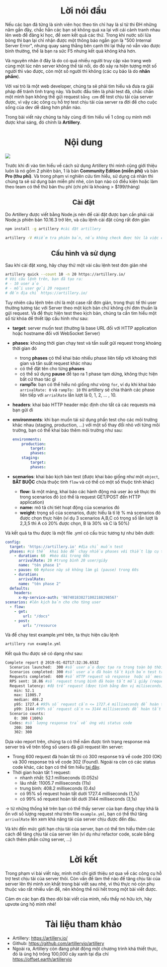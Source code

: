 <div align="center">
    
# Lời nói đầu
</div>

Nếu các bạn đã từng là sinh viên học theo tín chỉ hay là sĩ tử thi ĐH những năm gần đây, chắc hẳn các bạn sẽ không quá xa lại với cái cảnh tranh nhau lên web để đăng kí học, để xem kết quả các thứ. Trong khi nước sôi lửa bỏng thì bạn lại chỉ nhận được một thông báo ngắn gọn là "500 Internal Server Error", nhưng quay sang thằng bên cạnh thì lại thấy nó vẫn vào được bình thường, thế là bạn ra sức F5 nhưng kết quả không khá hơn.

Và nguyên nhân ở đây là do có quá nhiều người truy cập vào trang web cùng một lúc nên server không thể tải nổi, do đó xảy ra hiện tượng một số người thì vào được, còn một số người thì không (các cụ bảo là do **nhân phẩm**).

Với vai trò là một web developer, chúng ta sẽ phải tìm hiểu và đưa ra giải pháp để tránh tình trạng này. Và bước đầu tiên là phải test đã, chắc chắn một mình bạn không thể gửi request `bằng cơm` để test chịu tải của server được, vì vậy các công cụ hỗ trợ test chịu tải của server ra đời để cho cuộc sống của dev dễ dàng hơn phần nào.

Trong bài viết này chúng ta hãy cùng đi tìm hiểu về 1 công cụ mình mới được khai sáng, đó chính là **Artillery**.

<div align="center">
    
# Nội dung
</div>

![](https://images.viblo.asia/5965377a-6492-4246-b3e3-09e4f4d08c08.png)

Trước khi đi vào tìm hiểu về cách sử dụng Artillery thì mình cũng giới thiệu luôn là nó gồm 2 phiên bản, 1 là bản **Community Edition (miễn phí)** và bản **Pro (thu phí)**. Và trong phạm vi nghiên cứu tìm hiểu, sử dụng cá nhân thì chúng ta sẽ sử dụng bản miễn phí nhé, còn bạn nào có điều kiện hoặc làm theo team có thể thử bản thu phí (chi phí là khoảng > $199/tháng)

<div align="center">
    
## Cài đặt
</div>

Do Artillery được viết bằng Node.js nên để cài đặt được bạn cần phải cài Node.js phiên bản 10.16.3 trở lên, và câu lệnh cài đặt cũng rất đơn giản 
```bash
npm install -g artillery #cài đặt artillery

artillery -V #kiểm tra phiên bản, nếu không check được tức là việc cài đặt vẫn chưa thành công
```

<div align="center">
    
## Cấu hình và sử dụng
</div>

Sau khi cài đặt xong, hãy chạy thử một vài câu lệnh test đơn giản nhé
```bash
artillery quick --count 10 -n 20 https://artillery.io/
# Với câu lệnh trên, bạn đã tạo ra:
# - 10 user ảo
# - mỗi user gửi 20 request 
# đến địa chỉ https://artillery.io/
```

Tuy nhiên câu lệnh trên chỉ là một case rất đơn giản, trong thực tế thì user thường tương tác với Server theo một kịch bản chứ không chỉ đơn thuần là gửi request. Và để thực hiện test theo kịch bản, chúng ta cần tìm hiểu một số từ khóa để thiết lập cấu hình như sau:
- **target**: server muốn test (thường là base URL đối với HTTP application hoặc hostname đối với WebSocket Server)
- **phases**: khoảng thời gian chạy test và tần suất gửi request trong khoảng thời gian đó
    - trong **phases** có thể khai báo nhiều phase liên tiếp với khoảng thời gian và tần suất request khác nhau
    - có thể đặt tên cho từng **phases**
    - có thể sử dụng **pause** để tạo ra 1 phase tạm dừng, không thực hiện bất cứ thao tác gì
    - **rampTo**: bạn có thể hiểu nó giống như vòng `for`, ví dụ khi khai báo `arrivalRate: 0` và `rampTo: 10` thì artillery sẽ chia thành các phase liên tiếp với `arrialRate` lần lượt là 0, 1, 2, ... , 10.
- **headers**: khai báo HTTP header mặc định cho tất cả các requests mà bạn gửi đi
- **environments**: khi bạn muốn tái sử dụng phần test cho các môi trường khác nhau (staging, production, ...) với một số thay đổi nhỏ với từng môi trường, bạn có thể khai báo thêm môi trường như sau:
     ```yaml
     environments:
         production:
             target:
             phases:
         staging:
             target:
             phases:
     ```
     
 - **scenarios**: khai báo kịch bản test (được khai báo giống như một `object`, **BẮT BUỘC** chứa thuộc tính `flow` và có thể có một số thuộc tính khác)
     - **flow:** là một mảng, khai báo các hành động mà user ảo sẽ thực thi trong scenarios đó (có thể là request GET/POST đến HTTP application) 
     - **name:** mô tả chi tiét hoạt động của scenarios đó
     - **weight:** trọng số của scenarios, được hiểu là tỉ lệ % mà scenarios đó được chọn thực hiện (ví dụ 3 scenarios A,B,C có trọng số lần lượt là 2,3,5 thì A có 20% được chọn, B là 30% và C là 50%)

Và kết quả ta thu được là một file .yml có cấu trúc tương tự như bên dưới:

```yaml:example.yml
config:
  target: 'https://artillery.io' #địa chỉ muốn test
  phases: #có thể  khai báo để chạy nhiều phases với thiết lập cụ thể khác nhau 
    - duration: 60  #kéo dài trong 60s
      arrivalRate: 20 #trung bình 20 user/giây
      name: "tên phase 1"
    - pause: 60 #phase này sẽ không làm gì (pause) trong 60s
    - duration: 
      arrivalRate:
      name: "tên phase 2"
  defaults:
    headers:
      x-my-service-auth: '987401838271002188298567'
scenarios: #lên kịch bản cho cho từng user
  - flow:
    - get:
        url: "/docs"
    - post: 
        url: "/resource
```

Và để chạy test example.yml trên, ta thực hiện câu lệnh
```bash
artillery run example.yml 
```

Kết quả thu được sẽ có dạng như sau:
```bash
Complete report @ 2019-01-02T17:32:36.653Z
  Scenarios launched:  300 #số user ảo được tạo ra trong toàn bộ thời gian test
  Scenarios completed: 300 #số user ảo đã hoàn tất kịch bản test trong toàn bộ thời gian test
  Requests completed:  600 #số HTTP request và response  hoặc số messages WebSocket đã gửi
  RPS sent: 18.86 #số request trung bình đã hoàn tất mỗi giây (request per second)
  Request latency: #độ trễ request (được tính bằng đơn vị miliseconds)
    min: 52.1
    max: 11005.7
    median: 408.2
    p95: 1727.4 #95% số request cần <= 1727.4 milliseconds để hoàn tất
    p99: 3144 #99% số request cần <= 3144 milliseconds để hoàn tất
  Scenario counts:
    0: 300 (100%)
  Codes: #số lượng response trả về ứng với status code
    200: 300
    302: 300
```

Dựa vào report trên, chúng ta có thể nắm được tình trạng response mà server trả về trên tổng số users đã gửi request lên server:
-  Trong 600 request đã hoàn tất thì có 300 response trả về code 200 (OK) và 300 response trả về code 302 (Found). Ngoài ra còn có các status code khác, các bạn có thể tìm hiểu [tại đây](https://viblo.asia/p/tim-hieu-ve-http-response-status-code-gDVK2MgX5Lj). 
- Thời gian hoàn tất 1 request: 
    - nhanh nhất: 52.1 milliseconds (0.052s)
    -  lâu nhất: 11005.7 milliseconds (11s)
    -  trung bình: 408.2 milliseconds (0.4s)
    -  có 95% số request hoàn tất dưới 1727.4 milliseconds (1,7s)
    -  có 99% số request hoàn tất dưới 3144 milliseconds (3,1s)

-> từ những thống kê trên bạn có thể thấy server của bạn đang chạy khá là ổn với số lượng request như trên file `example.yml`, bạn có thể thử tăng `arrivalRate` lên xem khả năng tải của server chịu được đến đâu. 

Và khi đến mức giới hạn chịu tải của server, bạn có thể tìm hiểu thêm các cách để tăng chịu tải của server lên (ví dụ như refactor code, scale bằng cách thêm phần cứng server, ...)

<div align="center">
    
# Lời kết
</div>

Trong phạm vi bài viết này, mình mới chỉ giới thiệu sơ qua về các công cụ hỗ trợ test chịu tải của server thôi. Còn vấn đề làm thế nào để tăng chịu tải của server lên thì mình xin khất trong bài viết sau nhé, vì thú thực nó còn phụ thuộc vào rất nhiều vấn đề, nên không thể nói hết trong một bài viết được.

Cảm ơn các bạn đã theo dõi bài viết của mình, nếu thấy nó hữu ích, hãy upvote ủng hộ mình nhé!

<div align="center">
    
# Tài liệu tham khảo
</div>

- Artillery: https://artillery.io/
- Github: https://github.com/artilleryio/artillery
- Ngoài ra, Artillery còn đang phát động một chương trình khá thiết thực, đó là ủng hộ trồng 100,000 cây xanh tại địa chỉ https://offset.earth/artilleryio